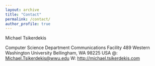 ```yaml
---
layout: archive
title: "Contact"
permalink: /contact/
author_profile: true
---
```


Michael Tsikerdekis

Computer Science Department
Communications Facility 489
Western Washington University
Bellingham, WA 98225
USA
@: Michael.Tsikerdekis@wwu.edu
W: http://michael.tsikerdekis.com

